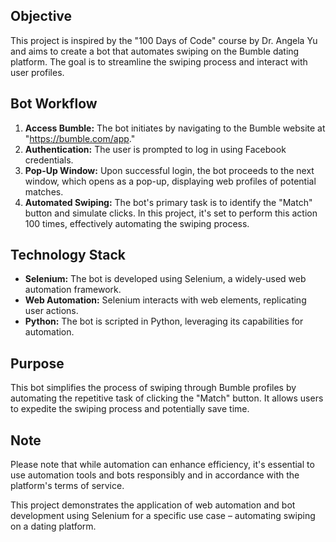 ## Objective
This project is inspired by the "100 Days of Code" course by Dr. Angela Yu and aims to create a bot that automates swiping on the Bumble dating platform. The goal is to streamline the swiping process and interact with user profiles.

## Bot Workflow
1. **Access Bumble:** The bot initiates by navigating to the Bumble website at "https://bumble.com/app."
2. **Authentication:** The user is prompted to log in using Facebook credentials.
3. **Pop-Up Window:** Upon successful login, the bot proceeds to the next window, which opens as a pop-up, displaying web profiles of potential matches.
4. **Automated Swiping:** The bot's primary task is to identify the "Match" button and simulate clicks. In this project, it's set to perform this action 100 times, effectively automating the swiping process.

## Technology Stack
- **Selenium:** The bot is developed using Selenium, a widely-used web automation framework.
- **Web Automation:** Selenium interacts with web elements, replicating user actions.
- **Python:** The bot is scripted in Python, leveraging its capabilities for automation.

## Purpose
This bot simplifies the process of swiping through Bumble profiles by automating the repetitive task of clicking the "Match" button. It allows users to expedite the swiping process and potentially save time.

## Note
Please note that while automation can enhance efficiency, it's essential to use automation tools and bots responsibly and in accordance with the platform's terms of service.

This project demonstrates the application of web automation and bot development using Selenium for a specific use case – automating swiping on a dating platform.
